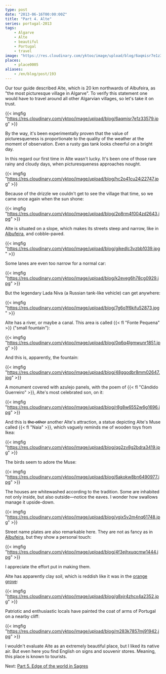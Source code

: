 ```yaml
---
type: post
date: "2013-06-16T00:00:00Z"
title: "Part 4. Alte"
series: portugal-2013
tags:
    - Algarve
    - Alte
    - beautiful
    - Portugal
    - travel
image: "https://res.cloudinary.com/yktoo/image/upload/blog/6aqmisr7e1z33579.jpg"
places:
    - place0005
aliases:
    - /en/blog/post/193
---
```


Our tour guide described Alte, which is 20 km northwards of Albufeira, as "the most picturesque village in Algarve". To verify this statement one would have to travel around all other Algarvian villages, so let's take it on trust.

{{< imgfig "https://res.cloudinary.com/yktoo/image/upload/blog/6aqmisr7e1z33579.jpg" >}}

<!--more-->

By the way, it's been experimentally proven that the value of picturesqueness is proportionate to the quality of the weather at the moment of observation. Even a rusty gas tank looks cheerful on a bright day.

In this regard our first time in Alte wasn't lucky. It's been one of those rare rainy and cloudy days, when picturesqueness approaches nought.

{{< imgfig "https://res.cloudinary.com/yktoo/image/upload/blog/hc2o41cu24i22747.jpg" >}}

Because of the drizzle we couldn't get to see the village that time, so we came once again when the sun shone:

{{< imgfig "https://res.cloudinary.com/yktoo/image/upload/blog/2p8rm4f004zd2643.jpg" >}}

Alte is situated on a slope, which makes its streets steep and narrow, like in [Albufeira](0192), and cobble-paved.

{{< imgfig "https://res.cloudinary.com/yktoo/image/upload/blog/gikedlc3vzbb1039.jpg" >}}

Some lanes are even too narrow for a normal car:

{{< imgfig "https://res.cloudinary.com/yktoo/image/upload/blog/k2eveg6h78cg0929.jpg" >}}

But the legendary Lada Niva (a Russian tank-like vehicle) can get anywhere:

{{< imgfig "https://res.cloudinary.com/yktoo/image/upload/blog/7g6o1f6kifu52873.jpg" >}}

Alte has a river, or maybe a canal. This area is called {{< fl "Fonte Pequena" >}} ("small fountain"):

{{< imgfig "https://res.cloudinary.com/yktoo/image/upload/blog/0q6q4lgmwunr1851.jpg" >}}

And this is, apparently, the fountain:

{{< imgfig "https://res.cloudinary.com/yktoo/image/upload/blog/48ggodbr8mm02647.jpg" >}}

A monument covered with azulejo panels, with the poem of {{< fl "Cândido Guerreiro" >}}, Alte's most celebrated son, on it:

{{< imgfig "https://res.cloudinary.com/yktoo/image/upload/blog/r8g8w6552w6g1696.jpg" >}}

And this is ~~the other~~ another Alte's attraction, a statue depicting Alte's Muse called {{< fl "Naia" >}}, which vaguely reminds me of wooden toys from Ikea:

{{< imgfig "https://res.cloudinary.com/yktoo/image/upload/blog/qg2zv8g2bdra3419.jpg" >}}

The birds seem to adore the Muse:

{{< imgfig "https://res.cloudinary.com/yktoo/image/upload/blog/6akokw8bn6490977.jpg" >}}

The houses are whitewashed according to the tradition. Some are inhabited not only inside, but also outside—notice the eaves. I wonder how swallows manage it upside-down.

{{< imgfig "https://res.cloudinary.com/yktoo/image/upload/blog/vgix5v2m4nq61748.jpg" >}}

Street name plates are also remarkable here. They are not as fancy as in [Albufeira](0192), but they show a personal touch:

{{< imgfig "https://res.cloudinary.com/yktoo/image/upload/blog/4f3ejhxuqcmw1444.jpg" >}}

I appreciate the effort put in making them.

Alte has apparently clay soil, which is reddish like it was in the [orange grove](0191):

{{< imgfig "https://res.cloudinary.com/yktoo/image/upload/blog/g8xjr4zhcx4a2352.jpg" >}}

Patriotic and enthusiastic locals have painted the coat of arms of Portugal on a nearby cliff:

{{< imgfig "https://res.cloudinary.com/yktoo/image/upload/blog/m283k7857mj91942.jpg" >}}

I wouldn't evaluate Alte as an extremely beautiful place, but I liked its native air. But even here you find English on signs and souvenir stores. Meaning, this place is known to tourists.

Next: [Part 5. Edge of the world in Sagres](0194)
